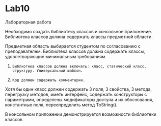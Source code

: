 # Lab10

Лабораторная работа

Необходимо создать библиотеку классов и консольное приложение. Библиотека классов должна содержать классы предметной области. 

Предметная область выбирается студентом по согласованию с преподавателем. Библиотека классов должна содержать классы, удовлетворяющие минимальным требованиям.

1)     Библиотека классов должна включать: класс, статический класс, структуру. Универсальный шаблон.
2)     Код должен содержать комментарии.   

Хотя бы один класс должен содержать 3 поля, 3 свойства, 3 метода, перегрузку методов, 
иметь интерфейс, содержать конструкторы с параметрами, определены модификаторы доступа и их обоснования, константные поля, переопределить метод ToString().

В консольном приложении демонстрируется возможности библиотеки классов.
